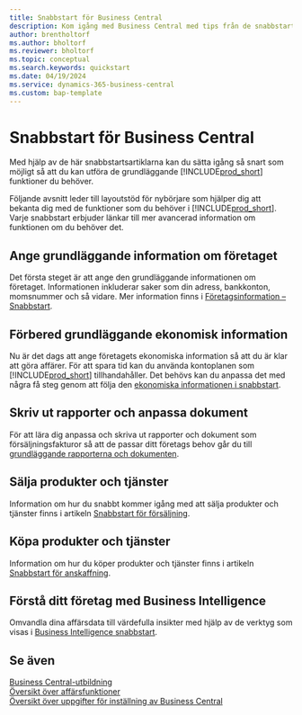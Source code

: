 ```yaml
---
title: Snabbstart för Business Central
description: Kom igång med Business Central med tips från de snabbstartsartiklar som hjälper dig att fylla i de första kritiska fälten.
author: brentholtorf
ms.author: bholtorf
ms.reviewer: bholtorf
ms.topic: conceptual
ms.search.keywords: quickstart
ms.date: 04/19/2024
ms.service: dynamics-365-business-central
ms.custom: bap-template
---
```


# <a name="business-central-quick-starts"></a>Snabbstart för Business Central

Med hjälp av de här snabbstartsartiklarna kan du sätta igång så snart som möjligt så att du kan utföra de grundläggande [!INCLUDE[prod_short](includes/prod_short.md)] funktioner du behöver.

Följande avsnitt leder till layoutstöd för nybörjare som hjälper dig att bekanta dig med de funktioner som du behöver i [!INCLUDE[prod_short](includes/prod_short.md)]. Varje snabbstart erbjuder länkar till mer avancerad information om funktionen om du behöver det.

## <a name="provide-basic-information-about-your-company"></a>Ange grundläggande information om företaget

Det första steget är att ange den grundläggande informationen om företaget. Informationen inkluderar saker som din adress, bankkonton, momsnummer och så vidare. Mer information finns i [Företagsinformation – Snabbstart](quick-start-company-information.md).

## <a name="prepare-basic-financial-information"></a>Förbered grundläggande ekonomisk information

Nu är det dags att ange företagets ekonomiska information så att du är klar att göra affärer. För att spara tid kan du använda kontoplanen som [!INCLUDE[prod_short](includes/prod_short.md)] tillhandahåller. Det behövs kan du anpassa det med några få steg genom att följa den [ekonomiska informationen i snabbstart](quick-start-financial-information.md).

<!--
## <a name="financial-basics"></a>Financial Basics

Financial Information  
(chart of accounts, but explained for non-accountants)
-->

## <a name="print-reports-and-customize-documents"></a>Skriv ut rapporter och anpassa dokument

För att lära dig anpassa och skriva ut rapporter och dokument som försäljningsfakturor så att de passar ditt företags behov går du till [grundläggande rapporterna och dokumenten](quick-start-reports-and-documents.md).

<!-- Reports and Documents  
(final reports, but also documents - how do I style invoices to work better for me?)
-->

## <a name="sell-products-and-services"></a>Sälja produkter och tjänster

Information om hur du snabbt kommer igång med att sälja produkter och tjänster finns i artikeln [Snabbstart för försäljning](quick-start-sell-products-and-services.md).

<!--
(customer, items, things on stock or not, orders versus invoices, get paid on time, etc.)
-->

## <a name="buy-products-and-services"></a>Köpa produkter och tjänster

Information om hur du köper produkter och tjänster finns i artikeln [Snabbstart för anskaffning](quick-start-procurement.md).  

<!--
(buy stuff, register in inventory, pay vendor)
-->

## <a name="understand-your-company-with-business-intelligence"></a>Förstå ditt företag med Business Intelligence

Omvandla dina affärsdata till värdefulla insikter med hjälp av de verktyg som visas i [Business Intelligence snabbstart](quick-start-business-intelligence.md).

<!--
Business Intelligence  
(reports)
-->

## <a name="see-also"></a>Se även

[Business Central-utbildning](/training/dynamics365/business-central?WT.mc_id=dyn365bc_landingpage-docs)  
[Översikt över affärsfunktioner](across-business-functionality.md)  
[Översikt över uppgifter för inställning av Business Central](setup.md)  
